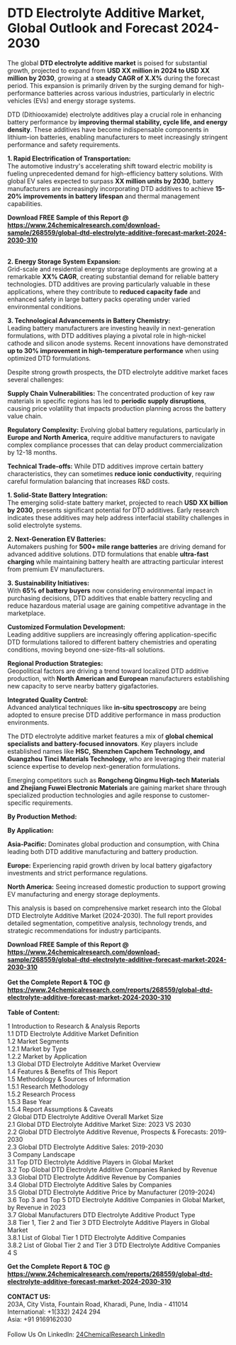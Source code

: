 <h1>DTD Electrolyte Additive Market, Global Outlook and Forecast 2024-2030</h1><p>The global <strong>DTD electrolyte additive market</strong> is poised for substantial growth, projected to expand from <strong>USD XX million in 2024 to USD XX million by 2030</strong>, growing at a <strong>steady CAGR of X.X%</strong> during the forecast period. This expansion is primarily driven by the surging demand for high-performance batteries across various industries, particularly in electric vehicles (EVs) and energy storage systems.</p><p>DTD (Dithiooxamide) electrolyte additives play a crucial role in enhancing battery performance by <strong>improving thermal stability, cycle life, and energy density</strong>. These additives have become indispensable components in lithium-ion batteries, enabling manufacturers to meet increasingly stringent performance and safety requirements.</p><p><strong>1. Rapid Electrification of Transportation:</strong><br>
The automotive industry's accelerating shift toward electric mobility is fueling unprecedented demand for high-efficiency battery solutions. With global EV sales expected to surpass <strong>XX million units by 2030</strong>, battery manufacturers are increasingly incorporating DTD additives to achieve <strong>15-20% improvements in battery lifespan</strong> and thermal management capabilities.</p><div><b>Download FREE Sample of this Report @ 
            <a href="https://www.24chemicalresearch.com/download-sample/268559/global-dtd-electrolyte-additive-forecast-market-2024-2030-310">
            https://www.24chemicalresearch.com/download-sample/268559/global-dtd-electrolyte-additive-forecast-market-2024-2030-310</a></b></div><br><p><strong>2. Energy Storage System Expansion:</strong><br>
Grid-scale and residential energy storage deployments are growing at a remarkable <strong>XX% CAGR</strong>, creating substantial demand for reliable battery technologies. DTD additives are proving particularly valuable in these applications, where they contribute to <strong>reduced capacity fade</strong> and enhanced safety in large battery packs operating under varied environmental conditions.</p><p><strong>3. Technological Advancements in Battery Chemistry:</strong><br>
Leading battery manufacturers are investing heavily in next-generation formulations, with DTD additives playing a pivotal role in high-nickel cathode and silicon anode systems. Recent innovations have demonstrated <strong>up to 30% improvement in high-temperature performance</strong> when using optimized DTD formulations.</p><p>Despite strong growth prospects, the DTD electrolyte additive market faces several challenges:</p><p><strong>Supply Chain Vulnerabilities:</strong> The concentrated production of key raw materials in specific regions has led to <strong>periodic supply disruptions</strong>, causing price volatility that impacts production planning across the battery value chain.</p><p><strong>Regulatory Complexity:</strong> Evolving global battery regulations, particularly in <strong>Europe and North America</strong>, require additive manufacturers to navigate complex compliance processes that can delay product commercialization by 12-18 months.</p><p><strong>Technical Trade-offs:</strong> While DTD additives improve certain battery characteristics, they can sometimes <strong>reduce ionic conductivity</strong>, requiring careful formulation balancing that increases R&amp;D costs.</p><p><strong>1. Solid-State Battery Integration:</strong><br>
The emerging solid-state battery market, projected to reach <strong>USD XX billion by 2030</strong>, presents significant potential for DTD additives. Early research indicates these additives may help address interfacial stability challenges in solid electrolyte systems.</p><p><strong>2. Next-Generation EV Batteries:</strong><br>
Automakers pushing for <strong>500+ mile range batteries</strong> are driving demand for advanced additive solutions. DTD formulations that enable <strong>ultra-fast charging</strong> while maintaining battery health are attracting particular interest from premium EV manufacturers.</p><p><strong>3. Sustainability Initiatives:</strong><br>
With <strong>65% of battery buyers</strong> now considering environmental impact in purchasing decisions, DTD additives that enable battery recycling and reduce hazardous material usage are gaining competitive advantage in the marketplace.</p><p><strong>Customized Formulation Development:</strong><br>
	Leading additive suppliers are increasingly offering application-specific DTD formulations tailored to different battery chemistries and operating conditions, moving beyond one-size-fits-all solutions.</p><p><strong>Regional Production Strategies:</strong><br>
	Geopolitical factors are driving a trend toward localized DTD additive production, with <strong>North American and European</strong> manufacturers establishing new capacity to serve nearby battery gigafactories.</p><p><strong>Integrated Quality Control:</strong><br>
	Advanced analytical techniques like <strong>in-situ spectroscopy</strong> are being adopted to ensure precise DTD additive performance in mass production environments.</p><p>The DTD electrolyte additive market features a mix of <strong>global chemical specialists and battery-focused innovators</strong>. Key players include established names like <strong>HSC, Shenzhen Capchem Technology, and Guangzhou Tinci Materials Technology</strong>, who are leveraging their material science expertise to develop next-generation formulations.</p><p>Emerging competitors such as <strong>Rongcheng Qingmu High-tech Materials and Zhejiang Fuwei Electronic Materials</strong> are gaining market share through specialized production technologies and agile response to customer-specific requirements.</p><p><strong>By Production Method:</strong></p><p><strong>By Application:</strong></p><p><strong>Asia-Pacific:</strong> Dominates global production and consumption, with China leading both DTD additive manufacturing and battery production.</p><p><strong>Europe:</strong> Experiencing rapid growth driven by local battery gigafactory investments and strict performance regulations.</p><p><strong>North America:</strong> Seeing increased domestic production to support growing EV manufacturing and energy storage deployments.</p><p>This analysis is based on comprehensive market research into the Global DTD Electrolyte Additive Market (2024-2030). The full report provides detailed segmentation, competitive analysis, technology trends, and strategic recommendations for industry participants.</p><div><b>Download FREE Sample of this Report @ 
            <a href="https://www.24chemicalresearch.com/download-sample/268559/global-dtd-electrolyte-additive-forecast-market-2024-2030-310">
            https://www.24chemicalresearch.com/download-sample/268559/global-dtd-electrolyte-additive-forecast-market-2024-2030-310</a></b></div><br><div><b>Get the Complete Report & TOC @ 
            <a href="https://www.24chemicalresearch.com/reports/268559/global-dtd-electrolyte-additive-forecast-market-2024-2030-310">
            https://www.24chemicalresearch.com/reports/268559/global-dtd-electrolyte-additive-forecast-market-2024-2030-310</a></b></div><br>
            <b>Table of Content:</b><p>1 Introduction to Research & Analysis Reports<br />
    1.1 DTD Electrolyte Additive Market Definition<br />
    1.2 Market Segments<br />
        1.2.1 Market by Type<br />
        1.2.2 Market by Application<br />
    1.3 Global DTD Electrolyte Additive Market Overview<br />
    1.4 Features & Benefits of This Report<br />
    1.5 Methodology & Sources of Information<br />
        1.5.1 Research Methodology<br />
        1.5.2 Research Process<br />
        1.5.3 Base Year<br />
        1.5.4 Report Assumptions & Caveats<br />
2 Global DTD Electrolyte Additive Overall Market Size<br />
    2.1 Global DTD Electrolyte Additive Market Size: 2023 VS 2030<br />
    2.2 Global DTD Electrolyte Additive Revenue, Prospects & Forecasts: 2019-2030<br />
    2.3 Global DTD Electrolyte Additive Sales: 2019-2030<br />
3 Company Landscape<br />
    3.1 Top DTD Electrolyte Additive Players in Global Market<br />
    3.2 Top Global DTD Electrolyte Additive Companies Ranked by Revenue<br />
    3.3 Global DTD Electrolyte Additive Revenue by Companies<br />
    3.4 Global DTD Electrolyte Additive Sales by Companies<br />
    3.5 Global DTD Electrolyte Additive Price by Manufacturer (2019-2024)<br />
    3.6 Top 3 and Top 5 DTD Electrolyte Additive Companies in Global Market, by Revenue in 2023<br />
    3.7 Global Manufacturers DTD Electrolyte Additive Product Type<br />
    3.8 Tier 1, Tier 2 and Tier 3 DTD Electrolyte Additive Players in Global Market<br />
        3.8.1 List of Global Tier 1 DTD Electrolyte Additive Companies<br />
        3.8.2 List of Global Tier 2 and Tier 3 DTD Electrolyte Additive Companies<br />
4 S</p><div><b>Get the Complete Report & TOC @ 
            <a href="https://www.24chemicalresearch.com/reports/268559/global-dtd-electrolyte-additive-forecast-market-2024-2030-310">
            https://www.24chemicalresearch.com/reports/268559/global-dtd-electrolyte-additive-forecast-market-2024-2030-310</a></b></div><br><b>CONTACT US:</b><br>
            203A, City Vista, Fountain Road, Kharadi, Pune, India - 411014<br>
            International: +1(332) 2424 294<br>
            Asia: +91 9169162030 <br><br>
            Follow Us On LinkedIn: <a href="https://www.linkedin.com/company/24chemicalresearch/">24ChemicalResearch LinkedIn</a>